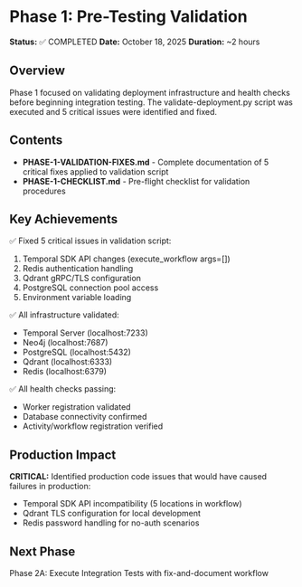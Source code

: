 # Phase 1: Pre-Testing Validation

**Status:** ✅ COMPLETED
**Date:** October 18, 2025
**Duration:** ~2 hours

## Overview

Phase 1 focused on validating deployment infrastructure and health checks before beginning integration testing. The validate-deployment.py script was executed and 5 critical issues were identified and fixed.

## Contents

- **PHASE-1-VALIDATION-FIXES.md** - Complete documentation of 5 critical fixes applied to validation script
- **PHASE-1-CHECKLIST.md** - Pre-flight checklist for validation procedures

## Key Achievements

✅ Fixed 5 critical issues in validation script:
1. Temporal SDK API changes (execute_workflow args=[])
2. Redis authentication handling
3. Qdrant gRPC/TLS configuration
4. PostgreSQL connection pool access
5. Environment variable loading

✅ All infrastructure validated:
- Temporal Server (localhost:7233)
- Neo4j (localhost:7687)
- PostgreSQL (localhost:5432)
- Qdrant (localhost:6333)
- Redis (localhost:6379)

✅ All health checks passing:
- Worker registration validated
- Database connectivity confirmed
- Activity/workflow registration verified

## Production Impact

**CRITICAL:** Identified production code issues that would have caused failures in production:
- Temporal SDK API incompatibility (5 locations in workflow)
- Qdrant TLS configuration for local development
- Redis password handling for no-auth scenarios

## Next Phase

Phase 2A: Execute Integration Tests with fix-and-document workflow
